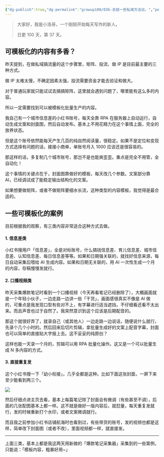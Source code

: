 ```yaml
---
{"dg-publish":true,"dg-permalink":"growup100/036-总结一些私域方法论。","permalink":"/growup100/036-总结一些私域方法论。/","tags":["小洛哥成长笔记"],"noteIcon":"1","created":"2024-05-23","updated":"2024-05-23"}
---
```



> 大家好，我是小洛哥，一个刚刚开始每天写作的新人。
> 
> 日更 100 天，第 37 天。

## 可模板化的内容有多香？

昨天提到，在做私域搞流量的这个步骤里，矩阵、投流、做 IP 是目前最主要的三种方式。

做 IP 太难太慢，不确定因素太强，投流需要资金才能去验证和做大。

对于普通玩家就只能试试去搞搞矩阵，这里就会遇到问题了，哪里能有这么多的内容。

所以一定需要找到可以被模板化批量生产的内容。

我自己有一个城市信息差的小红书账号，每天全靠 RPA 在服务器上自动运行，自动生成文案和封面图，然后自动发布。基本上不用花精力在这个事情上面，完全的放养状态。

但是这个账号依然能每天产生几百的纯自然阅读量，很稳定。如果不是定位和变现方式选择有问题的话，接接小商单，单账号月入 1000 应该还是很容易的。

那这样的话，多复制几个城市账号，那岂不是也能爽歪歪。重点是完全不用管，全自动化！

这个事情的关键点在于，封面图靠做好的模板，每天改几个参数。文案部分靠 AI，已经调试成了能稳定输出结构化的文案。

如果想要做矩阵，或者不做矩阵要细水长流，这种类型的内容模板，我觉得是最合适的。

## 一些可模板化的案例

目前根据我的观察，有三类内容非常适合这种方式去做。

#### 1. 信息差类

小红书搜用户「信息差」，全是对标账号，什么搞钱信息差、育儿信息差、城市信息差、认知信息差、每日信息差等等。如果和日期强关联的，就找好信息来源，每日自动采集后喂给 AI 生成内容。如果和日期无关联的，用 AI 一次性生成一个月的内容，存稿慢慢发就行。

#### 2. 口播视频类

昨天采集爆款笔记时看到一个口播视频（今天再看笔记已经删除了），大概画面就是一个年轻小伙子，一边走路一边讲一些「干货」，画面感很真实不像是 AI 做的，可重点是我发现口型有些对不上，有字幕进行适当遮挡，不仔细看还看不太出来。而且声音也过于自然了。我突然意识到这个应该是后期配音的。

那这个就很好弄了，就录自己（或其他人）一边走路一边说话，随便说什么就行，先录个几个小时的。然后回来后切片剪辑，拿批量生成好的文案上配音字幕，封面也可以简单的直接贴大字报上去。这不妥妥的纯原创？

这样也能一天录一个月的，剪辑可以用 RPA 批量化操作。这又是一个可以批量生成 N 多内容的方式。

#### 3. 直接重复发

这个小红书搜一下「幼小衔接」，几乎全都是这种。比如下面这张封面，一屏下来至少能看到两三个。

![](http://img.xlg.life/images%2F2024%2F05%2F23%2F20240523233823-86aa7d678d918d3c77860cae99fadb5a.png)

然后仔细点进主页去看，基本上每篇笔记除了封面会有微调（有些甚至不调），后面的几张配图基本上都一样。这不就是做好一版内容后，就怼量，每天重复发就行，发的时候重新打个水印，或者文案微调就行。

而且我之前参加小红书店铺航海时也看到过，有些带货的账号，发的视频也都是这样，简单改下封面图（或者不改），里面视频都一样，就直接发。

---

上面三类，基本上都是我这两天用新做的「爆款笔记采集器」采集到的一些案例，只能说：「模板内容，粗暴好用~」